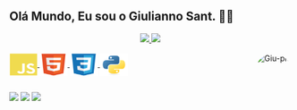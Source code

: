 ## Olá Mundo, Eu sou o Giulianno Sant. 👋🧐

<div align="center">
  <a href="https://github.com/GiuliannoSant">
  <img height="180em" src="https://github-readme-stats.vercel.app/api?username=GiuliannoSant&show_icons=true&theme=dracula&include_all_commits=true&count_private=true"/>
  <img height="180em" src="https://github-readme-stats.vercel.app/api/top-langs/?username=GiuliannoSant&layout=compact&langs_count=7&theme=dracula"/>
</div>

<div style="display: inline_block"><br>
  <img align="center" alt="Giu-Js" height="40" width="50" src="https://raw.githubusercontent.com/devicons/devicon/master/icons/javascript/javascript-plain.svg">
  <img align="center" alt="Giu-HTML" height="40" width="50" src="https://raw.githubusercontent.com/devicons/devicon/master/icons/html5/html5-original.svg">
  <img align="center" alt="Giu-CSS" height="40" width="50" src="https://raw.githubusercontent.com/devicons/devicon/master/icons/css3/css3-original.svg">
  <img align="center" alt="Giu-Python" height="40" width="50" src="https://raw.githubusercontent.com/devicons/devicon/master/icons/python/python-original.svg">
  <img align="right" alt="Giu-pic" height="200" style="border-radius:50px;" src="https://cdn.discordapp.com/attachments/788449147396292670/956679118479560714/download20220304191851.png">
</div>

  ##
  
<div> 
  <a href="https://instagram.com/cadinho.sant/" target="_blank"><img src="https://img.shields.io/badge/-Instagram-%23E4405F?style=for-the-badge&logo=instagram&logoColor=white" target="_blank"></a>
  <a href = "mailto:giulianno.html@gmail.com"><img src="https://img.shields.io/badge/-Gmail-%23333?style=for-the-badge&logo=gmail&logoColor=white" target="_blank"></a>
  <a href="https://www.facebook.com/muzud.almayamat/" target="_blank"><img src="https://img.shields.io/badge/Facebook-1877F2?style=for-the-badge&logo=facebook&logoColor=white" target="_blank"></a>
 </div>
  
